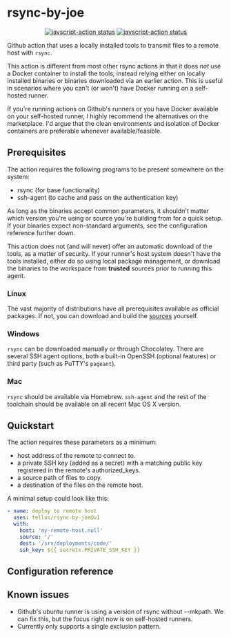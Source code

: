 # rsync-by-joe

<p align="center">
  <a href="https://github.com/tellus/rsync-by-joe/actions"><img alt="javscript-action status" src="https://github.com/Tellus/rsync-by-joe/actions/workflows/release.yml/badge.svg"></a>
  <a href="https://github.com/tellus/rsync-by-joe/actions"><img alt="javscript-action status" src="https://github.com/Tellus/rsync-by-joe/actions/workflows/test.yml/badge.svg"></a>
</p>

Github action that uses a locally installed tools to transmit files to a remote host with `rsync`.

This action is different from most other rsync actions in that it does *not* use a Docker container to install the tools, instead relying either on locally installed binaries or binaries downloaded via an earlier action. This is useful in scenarios where you can't (or won't) have Docker running on a self-hosted runner.

If you're running actions on Github's runners or you have Docker available on your self-hosted runner, I highly recommend the alternatives on the marketplace. I'd argue that the clean environments and isolation of Docker containers are preferable whenever available/feasible.

## Prerequisites

The action requires the following programs to be present somewhere on the system:

- rsync (for base functionality)
- ssh-agent (to cache and pass on the authentication key)

As long as the binaries accept common parameters, it shouldn't matter which version you're using or source you're building from for a quick setup. If your binaries expect non-standard arguments, see the configuration reference further down.

This action does not (and will never) offer an automatic download of the tools, as a matter of security. If your runner's host system doesn't have the tools installed, either do so using local package management, or download the binaries to the workspace from **trusted** sources prior to running this agent.

### Linux

The vast majority of distributions have all prerequisites available as official packages. If not, you can download and build the [sources](https://rsync.samba.org/) yourself.

### Windows

`rsync` can be downloaded manually or through Chocolatey. There are several SSH agent options, both a built-in OpenSSH (optional features) or third party (such as PuTTY's `pageant`).

### Mac

`rsync` should be available via Homebrew. `ssh-agent` and the rest of the toolchain should be available on all recent Mac OS X version.


## Quickstart

The action requires these parameters as a minimum:

- host address of the remote to connect to.
- a private SSH key (added as a secret) with a matching public key registered in the remote's authorized_keys.
- a source path of files to copy.
- a destination of the files on the remote host.

A minimal setup could look like this:

```yaml
- name: deploy to remote host
  uses: tellus/rsync-by-joe@v1
  with:
    host: 'my-remote-host.null'
    source: '/'
    dest: '/srv/deployments/code/'
    ssh_key: ${{ secrets.PRIVATE_SSH_KEY }}
```

## Configuration reference

## Known issues

- Github's ubuntu runner is using a version of rsync without --mkpath. We can fix this, but the focus right now is on self-hosted runners.
- Currently only supports a single exclusion pattern.